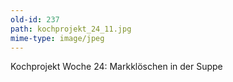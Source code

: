 ```yaml
---
old-id: 237
path: kochprojekt_24_11.jpg
mime-type: image/jpeg
---
```

Kochprojekt Woche 24:
Markklöschen in der Suppe
